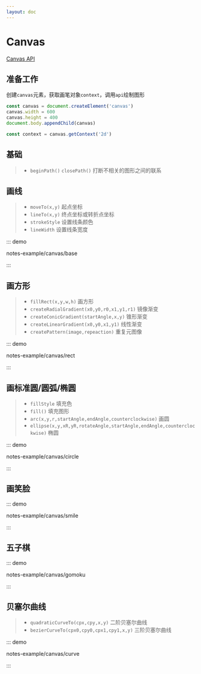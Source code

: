 ```yaml
---
layout: doc
---
```


# Canvas
[Canvas API](https://developer.mozilla.org/en-US/docs/Web/API/Canvas_API)

## 准备工作
创建`canvas`元素，获取画笔对象`context`，调用`api`绘制图形

```js
const canvas = document.createElement('canvas')
canvas.width = 600
canvas.height = 400
document.body.appendChild(canvas)

const context = canvas.getContext('2d')
```

## 基础
> - `beginPath()` `closePath()` 打断不相关的图形之间的联系

## 画线
> - `moveTo(x,y)` 起点坐标
> - `lineTo(x,y)` 终点坐标或转折点坐标
> - `strokeStyle` 设置线条颜色
> - `lineWidth`   设置线条宽度

::: demo

notes-example/canvas/base

:::

## 画方形
> - `fillRect(x,y,w,h)` 画方形
> - `createRadialGradient(x0,y0,r0,x1,y1,r1)` 镜像渐变
> - `createConicGradient(startAngle,x,y)` 锥形渐变
> - `createLinearGradient(x0,y0,x1,y1)` 线性渐变
> - `createPattern(image,repeaction)` 重复元图像

::: demo

notes-example/canvas/rect

:::

## 画标准圆/圆弧/椭圆
> - `fillStyle` 填充色
> - `fill()` 填充图形
> - `arc(x,y,r,startAngle,endAngle,counterclockwise)` 画圆
> - `ellipse(x,y,xR,yR,rotateAngle,startAngle,endAngle,counterclockwise)` 椭圆

::: demo

notes-example/canvas/circle

:::

## 画笑脸

::: demo

notes-example/canvas/smile

:::

## 五子棋

::: demo

notes-example/canvas/gomoku

:::

## 贝塞尔曲线
> - `quadraticCurveTo(cpx,cpy,x,y)` 二阶贝塞尔曲线
> - `bezierCurveTo(cpx0,cpy0,cpx1,cpy1,x,y)` 三阶贝塞尔曲线

::: demo

notes-example/canvas/curve

:::



